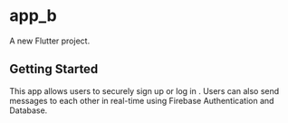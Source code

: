 # app_b

A new Flutter project.

## Getting Started

This app allows users to securely sign up or log in . Users can also send messages to each other in real-time using Firebase Authentication and Database.

